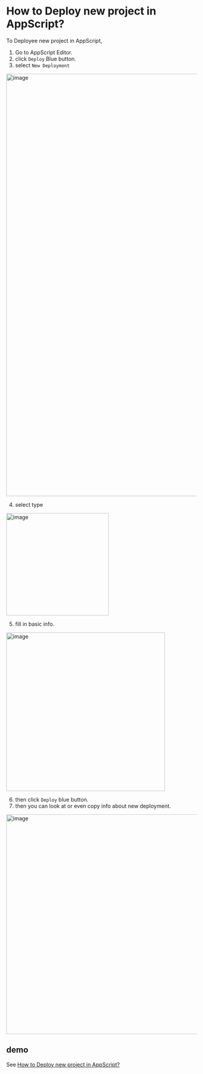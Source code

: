 # How to Deploy new project in AppScript?
To Deployee new project in AppScript,

1. Go to AppScript Editor.
2. click `Deploy` Blue button.
3. select `New Deployment`

<img width="1119" alt="image" src="https://github.com/user-attachments/assets/e612470e-f70f-44d0-86c7-496183542bb6" />

4. select type

<img width="271" alt="image" src="https://github.com/user-attachments/assets/09e23694-d4bb-48e9-ba61-76cbe83a2ecf" />

5. fill in basic info.

<img width="420" alt="image" src="https://github.com/user-attachments/assets/5c141d6e-e8a0-486f-9b70-d873f3ca1728" />

6. then click `Deploy` blue button.
7. then you can look at or even copy info about new deployment.

<img width="582" alt="image" src="https://github.com/user-attachments/assets/89028e11-6371-4421-9241-f4ff5420b8a5" />

## demo
See [How to Deploy new project in AppScript?](https://youtu.be/-jpYCghQlqw)
